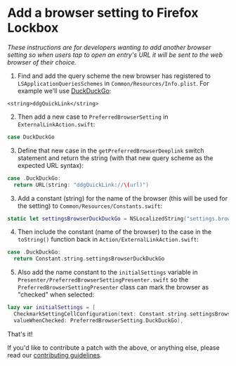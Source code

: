 # Add a browser setting to Firefox Lockbox

_These instructions are for developers wanting to add another browser setting so when users tap to open an entry's URL it will be sent to the web browser of their choice._


1. Find and add the query scheme the new browser has registered to `LSApplicationQueriesSchemes` in `Common/Resources/Info.plist`. For example we'll use [DuckDuckGo](https://github.com/mozilla-lockbox/lockbox-ios/compare/master...joeyg:duckduckgo?expand=1):

  ```
  <string>ddgQuickLink</string>
  ```


2. Then add a new case to `PreferredBrowserSetting` in `ExternalLinkAction.swift`:

  ```swift
  case DuckDuckGo
  ```

3. Define that new case in the `getPreferredBrowserDeeplink` switch statement and return the string (with that new query scheme as the expected URL syntax):

  ```swift
  case .DuckDuckGo:
    return URL(string: "ddgQuickLink://\(url)")
  ```

3. Add a constant (string) for the name of the browser (this will be used for the setting) to `Common/Resources/Constants.swift`:

  ```swift
  static let settingsBrowserDuckDuckGo = NSLocalizedString("settings.browser.duckduckgo", value: "Duck Duck Go", comment: "Duck Duck Go Browser")
  ```

4. Then include the constant (name of the browser) to the case in the `toString()` function back in `Action/ExternalLinkAction.swift`:

  ```swift
  case .DuckDuckGo:
    return Constant.string.settingsBrowserDuckDuckGo
```

5. Also add the name constant to the `initialSettings` variable in `Presenter/PreferredBrowserSettingPresenter.swift` so the `PreferredBrowserSettingPresenter` class can mark the browser as "checked" when selected:

  ```swift
  lazy var initialSettings = [
    CheckmarkSettingCellConfiguration(text: Constant.string.settingsBrowserDuckDuckGo,
    valueWhenChecked: PreferredBrowserSetting.DuckDuckGo),
  ```
  
That's it!

If you'd like to contribute a patch with the above, or anything else, please read our [contributing guidelines](contributing.md).

